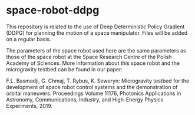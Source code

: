 # space-robot-ddpg

This repository is related to the use of Deep Deterministic Policy Gradient (DDPG) for planning the motion of a space manipulator. Files will be added on a regular basis.

The parameters of the space robot used here are the same parameters as those of the space robot at the Space Research Centre of the Polish Academy of Sciences. More information about this space robot and the microgravity testbed can be found in our paper:

F.L. Basmadji, G. Chmaj, T. Rybus, K. Seweryn: Microgravity testbed for the development of space robot control systems and the demonstration of orbital maneuvers. Proceedings Volume 11176, Photonics Applications in Astronomy, Communications, Industry, and High-Energy Physics Experiments, 2019.
